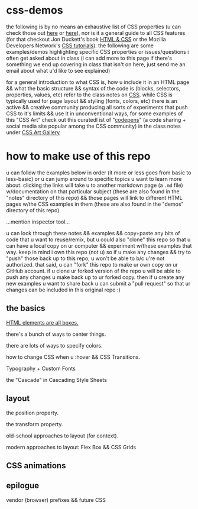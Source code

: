 # css-demos

the following is by no means an exhaustive list of CSS properties (u can check those out [here](https://developer.mozilla.org/en-US/docs/Web/CSS/Reference) or [here](https://css-tricks.com/almanac/)), nor is it a general guide to all CSS features (for that checkout Jon Duckett's book [HTML & CSS](http://www.htmlandcssbook.com/) or the Mozilla Developers Network's [CSS tutorials](https://developer.mozilla.org/en-US/docs/Web/Guide/CSS/Getting_started)). the following are some examples/demos highlighting specific CSS properties or issues/questions i often get asked about in class (i can add more to this page if there's something we end up covering in class that isn't on here, just send me an email about what u'd like to see explained)

for a general introduction to what CSS is, how u include it in an HTML page && what the basic structure && syntax of the code is (blocks, selectors, properties, values, etc) refer to the class notes on [CSS](https://github.com/net-art-and-cultures/syllabus-and-notes/tree/master/notes/css). while CSS is typically used for page layout && styling (fonts, colors, etc) there is an active && creative community producing all sorts of experiments that push CSS to it's limits && use it in unconventional ways, for some examples of this "CSS Art" check out this curatedl ist of "[codepens](https://codepen.io/)" (a code sharing + social media site popular among the CSS community) in the class notes under [CSS Art Gallery](https://github.com/net-art-and-cultures/syllabus-and-notes/tree/master/notes/css-gallery)


# how to make use of this repo

u can follow the examples below in order (it more or less goes from basic to less-basic) or u can jump around to specific topics u want to learn more about. clicking the links will take u to another markdown page (a `.md` file) w/documentation on that particular subject (these are also found in the "notes" directory of this repo) && those pages will link to different HTML pages w/the CSS examples in them (these are also found in the "demos" directory of this repo).

...mention inspector tool...

u can look through these notes && examples && copy+paste any bits of code that u want to reuse/remix, but u could also "clone" this repo so that u can have a local copy on ur computer && experiment w/these examples that way. keep in mind i own this repo (not u) so if u make any changes && try to "push" those back up to this repo, u won't be able to b/c u're not authorized. that said, u can "fork" this repo to make ur own copy on ur GitHub account. if u clone ur forked version of the repo u will be able to push any changes u make back up to ur forked copy. then if u create any new examples u want to share back u can submit a "pull request" so that ur changes can be included in this original repo :)

## the basics

[HTML elements are all boxes.](notes/the-box-model.md)

there's a bunch of ways to center things.

there are lots of ways to specify colors.

how to change CSS when u :hover && CSS Transitions.

Typography + Custom Fonts

the "Cascade" in Cascading Style Sheets

## layout

the position property.

the transform property.

old-school approaches to layout (for context).

modern approaches to layout: Flex Box && CSS Grids


## CSS animations



## epilogue

vendor (browser) prefixes && future CSS
